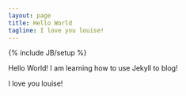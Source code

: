```yaml
---
layout: page
title: Hello World
tagline: I love you louise!
---
```

{% include JB/setup %}

Hello World! I am learning how to use Jekyll to blog!

I love you louise!


